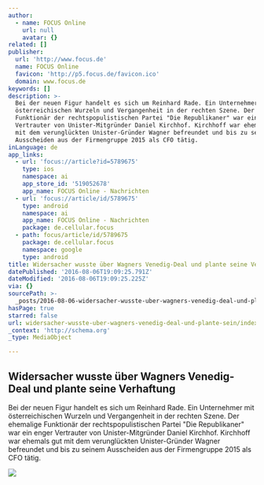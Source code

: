 ```yaml
---
author:
  - name: FOCUS Online
    url: null
    avatar: {}
related: []
publisher:
  url: 'http://www.focus.de'
  name: FOCUS Online
  favicon: 'http://p5.focus.de/favicon.ico'
  domain: www.focus.de
keywords: []
description: >-
  Bei der neuen Figur handelt es sich um Reinhard Rade. Ein Unternehmer mit
  österreichischen Wurzeln und Vergangenheit in der rechten Szene. Der ehemalige
  Funktionär der rechtspopulistischen Partei "Die Republikaner" war ein enger
  Vertrauter von Unister-Mitgründer Daniel Kirchhof. Kirchhoff war ehemals gut
  mit dem verunglückten Unister-Gründer Wagner befreundet und bis zu seinem
  Ausscheiden aus der Firmengruppe 2015 als CFO tätig.
inLanguage: de
app_links:
  - url: 'focus://article?id=5789675'
    type: ios
    namespace: ai
    app_store_id: '519052678'
    app_name: FOCUS Online - Nachrichten
  - url: 'focus://article/id/5789675'
    type: android
    namespace: ai
    app_name: FOCUS Online - Nachrichten
    package: de.cellular.focus
  - path: focus/article/id/5789675
    package: de.cellular.focus
    namespace: google
    type: android
title: Widersacher wusste über Wagners Venedig-Deal und plante seine Verhaftung
datePublished: '2016-08-06T19:09:25.791Z'
dateModified: '2016-08-06T19:09:25.225Z'
via: {}
sourcePath: >-
  _posts/2016-08-06-widersacher-wusste-uber-wagners-venedig-deal-und-plante-sein.md
hasPage: true
starred: false
url: widersacher-wusste-uber-wagners-venedig-deal-und-plante-sein/index.html
_context: 'http://schema.org'
_type: MediaObject

---
```

<article style=""><h1>Widersacher wusste über Wagners Venedig-Deal und plante seine Verhaftung</h1><p>Bei der neuen Figur handelt es sich um Reinhard Rade. Ein Unternehmer mit österreichischen Wurzeln und Vergangenheit in der rechten Szene. Der ehemalige Funktionär der rechtspopulistischen Partei "Die Republikaner" war ein enger Vertrauter von Unister-Mitgründer Daniel Kirchhof. Kirchhoff war ehemals gut mit dem verunglückten Unister-Gründer Wagner befreundet und bis zu seinem Ausscheiden aus der Firmengruppe 2015 als CFO tätig.</p><img src="http://p5.focus.de/img/fotos/crop5771591/1572718392-w1200-h627-o-q75-p5/unistermitlogos.jpg" /></article>